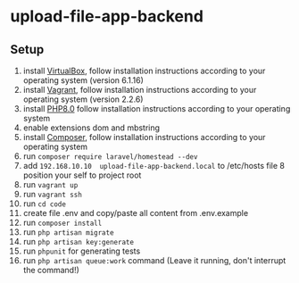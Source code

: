 # upload-file-app-backend

## Setup

1. install [VirtualBox](https://www.virtualbox.org/wiki/Downloads), follow installation instructions according to your operating system (version 6.1.16)
2. install [Vagrant](https://www.vagrantup.com/downloads.html), follow installation instructions according to your operating system (version 2.2.6)
3. install [PHP8.0](https://www.php.net/downloads.php) follow installation instructions according to your operating system
4. enable extensions dom and mbstring
5. install [Composer](https://getcomposer.org/doc/00-intro.md), follow installation instructions according to your operating system
6. run `composer require laravel/homestead --dev`
7. add `192.168.10.10  upload-file-app-backend.local` to /etc/hosts file
8 position your self to project root
9. run `vagrant up`
10. run `vagrant ssh`
11. run `cd code`
12. create file .env and copy/paste all content from .env.example
13. run `composer install`
14. run `php artisan migrate`
15. run `php artisan key:generate`
16. run `phpunit` for generating tests
17. run `php artisan queue:work` command (Leave it running, don't interrupt the command!)
